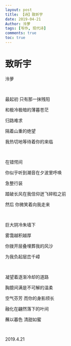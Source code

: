 ```yaml
---
layout: post
title: 【诗】致昕宇
date: 2019-04-21
Author: 泠萝 
tags: [写作, 现代诗]
comments: true
toc: true
---
```

# 致昕宇

泠萝

<br/>

最起初 只有那一抹残阳

和极冷极暗的薄暮苍茫

归路难求

隔着山重的绝望

我热切地等待着你的来临

<br/>

在错愕间

你似乎听到潮音在夕波里呼唤

急整行装

踏破长风在我信仰迸飞碎粒之前

然后 你微笑着向我走来

<br/>

巨大阴冷朱墙下

雾霭越积越厚

你拨开层叠埋葬我的风沙

为我负起层峦千嶂

<br/>

凝望着逐渐冷却的道路

胸臆间满是不可解的温柔

空气芬芳 而你的身影颀长

融化在翩然落下的叶间

蘸以暮色  清甜如蜜

<br/>

2019.4.21